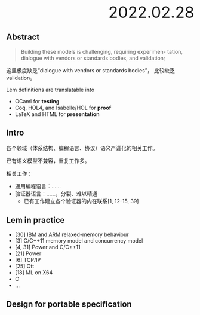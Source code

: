 <div style="text-align:right; font-size:3em;">2022.02.28</div>

## Abstract

> Building these models is challenging, requiring experimen-
> tation, dialogue with vendors or standards bodies, and validation;

这里极度缺乏“dialogue with vendors or standards bodies”，
比较缺乏validation。

Lem definitions are translatable into

* OCaml for **testing**
* Coq, HOL4, and Isabelle/HOL for **proof**
* LaTeX and HTML for **presentation**

## Intro

各个领域（体系结构、编程语言、协议）语义严谨化的相关工作。

已有语义模型不兼容，重复工作多。

相关工作：

* 通用编程语言：……
* 验证器语言：……，分裂、难以精通
    * 已有工作建立各个验证器的内在联系[1, 12-15, 39]

## Lem in practice

* \[30\] IBM and ARM relaxed-memory behaviour
* \[3\] C/C++11 memory model and concurrency model
* [4, 31] Power and C/C++11
* [21] Power 
* \[6\] TCP/IP
* \[25\] Ott
* [18] ML on X64
* C
* ...

## Design for portable specification
